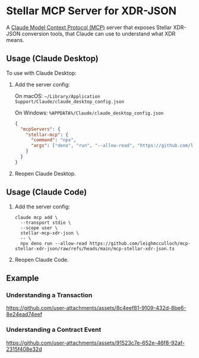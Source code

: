 # Stellar MCP Server for XDR-JSON

A [Claude Model Context Protocol (MCP)] server that exposes Stellar XDR-JSON conversion tools, that Claude can use to understand what XDR means. 

[Claude Model Context Protocol (MCP)]: https://www.claudemcp.com/

## Usage (Claude Desktop)

To use with Claude Desktop:

1. Add the server config:

   On macOS: `~/Library/Application Support/Claude/claude_desktop_config.json`

   On Windows: `%APPDATA%/Claude/claude_desktop_config.json`

   ```json
   {
     "mcpServers": {
       "stellar-mcp": {
         "command": "npx",
         "args": ["deno", "run", "--allow-read", "https://github.com/leighmcculloch/mcp-stellar-xdr-json/raw/refs/heads/main/mcp-stellar-xdr-json.ts"]
       }
     }
   }
   ```

2. Reopen Claude Desktop. 

## Usage (Claude Code)

1. Add the server config:

   ```
   claude mcp add \
     --transport stdio \
     --scope user \
     stellar-mcp-xdr-json \
     -- \
     npx deno run --allow-read https://github.com/leighmcculloch/mcp-stellar-xdr-json/raw/refs/heads/main/mcp-stellar-xdr-json.ts
   ```

2. Reopen Claude Code.

## Example

### Understanding a Transaction

https://github.com/user-attachments/assets/8c4eef81-9109-432d-8be6-8e24ead74eef

### Understanding a Contract Event

https://github.com/user-attachments/assets/91523c7e-652e-46f8-92af-2315f408e32d

